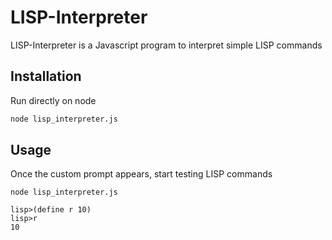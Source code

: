 # LISP-Interpreter

LISP-Interpreter is a Javascript program to interpret simple LISP commands 

## Installation

Run directly on node

```bash
node lisp_interpreter.js
```

## Usage

Once the custom prompt appears, start testing LISP commands

```node
node lisp_interpreter.js

lisp>(define r 10)
lisp>r
10
```
